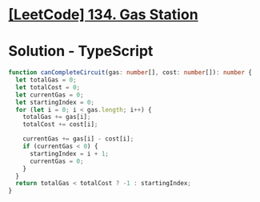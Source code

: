 # [[LeetCode] 134. Gas Station](https://leetcode.com/problems/gas-station/description)

# Solution - TypeScript

```typescript
function canCompleteCircuit(gas: number[], cost: number[]): number {
  let totalGas = 0;
  let totalCost = 0;
  let currentGas = 0;
  let startingIndex = 0;
  for (let i = 0; i < gas.length; i++) {
    totalGas += gas[i];
    totalCost += cost[i];

    currentGas += gas[i] - cost[i];
    if (currentGas < 0) {
      startingIndex = i + 1;
      currentGas = 0;
    }
  }
  return totalGas < totalCost ? -1 : startingIndex;
}
```
